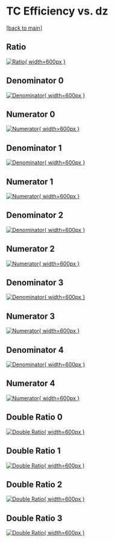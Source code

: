 # TC Efficiency vs. dz

[[back to main](./)]



## Ratio

[![Ratio](../mtv/var/TC_loweta_13_-1_eff_dz.png){ width=600px }](../mtv/var/TC_loweta_13_-1_eff_dz.pdf)

## Denominator 0

[![Denominator](../mtv/den/TC_loweta_13_-1_eff_dz_den0.png){ width=600px }](../mtv/den/TC_loweta_13_-1_eff_dz_den0.pdf)

## Numerator 0

[![Numerator](../mtv/num/TC_loweta_13_-1_eff_dz_num0.png){ width=600px }](../mtv/num/TC_loweta_13_-1_eff_dz_num0.pdf)

## Denominator 1

[![Denominator](../mtv/den/TC_loweta_13_-1_eff_dz_den1.png){ width=600px }](../mtv/den/TC_loweta_13_-1_eff_dz_den1.pdf)

## Numerator 1

[![Numerator](../mtv/num/TC_loweta_13_-1_eff_dz_num1.png){ width=600px }](../mtv/num/TC_loweta_13_-1_eff_dz_num1.pdf)

## Denominator 2

[![Denominator](../mtv/den/TC_loweta_13_-1_eff_dz_den2.png){ width=600px }](../mtv/den/TC_loweta_13_-1_eff_dz_den2.pdf)

## Numerator 2

[![Numerator](../mtv/num/TC_loweta_13_-1_eff_dz_num2.png){ width=600px }](../mtv/num/TC_loweta_13_-1_eff_dz_num2.pdf)

## Denominator 3

[![Denominator](../mtv/den/TC_loweta_13_-1_eff_dz_den3.png){ width=600px }](../mtv/den/TC_loweta_13_-1_eff_dz_den3.pdf)

## Numerator 3

[![Numerator](../mtv/num/TC_loweta_13_-1_eff_dz_num3.png){ width=600px }](../mtv/num/TC_loweta_13_-1_eff_dz_num3.pdf)

## Denominator 4

[![Denominator](../mtv/den/TC_loweta_13_-1_eff_dz_den4.png){ width=600px }](../mtv/den/TC_loweta_13_-1_eff_dz_den4.pdf)

## Numerator 4

[![Numerator](../mtv/num/TC_loweta_13_-1_eff_dz_num4.png){ width=600px }](../mtv/num/TC_loweta_13_-1_eff_dz_num4.pdf)

## Double Ratio 0

[![Double Ratio](../mtv/ratio/TC_loweta_13_-1_eff_dz_ratio0.png){ width=600px }](../mtv/ratio/TC_loweta_13_-1_eff_dz_ratio0.pdf)

## Double Ratio 1

[![Double Ratio](../mtv/ratio/TC_loweta_13_-1_eff_dz_ratio1.png){ width=600px }](../mtv/ratio/TC_loweta_13_-1_eff_dz_ratio1.pdf)

## Double Ratio 2

[![Double Ratio](../mtv/ratio/TC_loweta_13_-1_eff_dz_ratio2.png){ width=600px }](../mtv/ratio/TC_loweta_13_-1_eff_dz_ratio2.pdf)

## Double Ratio 3

[![Double Ratio](../mtv/ratio/TC_loweta_13_-1_eff_dz_ratio3.png){ width=600px }](../mtv/ratio/TC_loweta_13_-1_eff_dz_ratio3.pdf)

